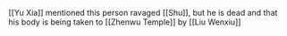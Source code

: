[[Yu Xia]] mentioned this person ravaged [[Shu]], but he is dead and that his body is being taken to [[Zhenwu Temple]] by [[Liu Wenxiu]]